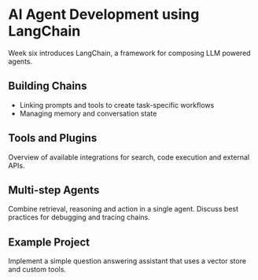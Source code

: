 # AI Agent Development using LangChain

Week six introduces LangChain, a framework for composing LLM powered agents.

## Building Chains
- Linking prompts and tools to create task-specific workflows
- Managing memory and conversation state

## Tools and Plugins
Overview of available integrations for search, code execution and external APIs.

## Multi-step Agents
Combine retrieval, reasoning and action in a single agent. Discuss best practices for debugging and tracing chains.

## Example Project
Implement a simple question answering assistant that uses a vector store and custom tools.
